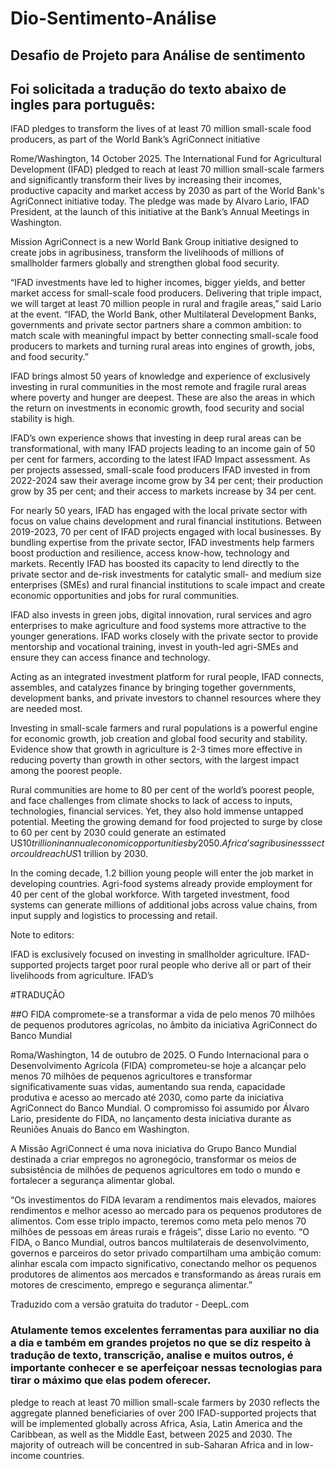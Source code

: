 # Dio-Sentimento-Análise

## Desafio de Projeto para Análise de sentimento
## Foi solicitada a tradução do texto abaixo de ingles para português: 

IFAD pledges to transform the lives of at least 70 million small-scale food producers, as part of the World Bank’s AgriConnect initiative

Rome/Washington, 14 October 2025. The International Fund for Agricultural Development (IFAD) pledged to reach at least 70 million small-scale farmers and significantly transform their lives by increasing their incomes, productive capacity and market access by 2030 as part of the World Bank's AgriConnect initiative today. The pledge was made by Alvaro Lario, IFAD President, at the launch of this initiative at the Bank’s Annual Meetings in Washington.

Mission AgriConnect is a new World Bank Group initiative designed to create jobs in agribusiness, transform the livelihoods of millions of smallholder farmers globally and strengthen global food security. 

“IFAD investments have led to higher incomes, bigger yields, and better market access for small-scale food producers. Delivering that triple impact, we will target at least 70 million people in rural and fragile areas,” said Lario at the event. “IFAD, the World Bank, other Multilateral Development Banks, governments and private sector partners share a common ambition: to match scale with meaningful impact by better connecting small-scale food producers to markets and turning rural areas into engines of growth, jobs, and food security.”

IFAD brings almost 50 years of knowledge and experience of exclusively investing in rural communities in the most remote and fragile rural areas where poverty and hunger are deepest. These are also the areas in which the return on investments in economic growth, food security and social stability is high.

IFAD’s own experience shows that investing in deep rural areas can be transformational, with many IFAD projects leading to an income gain of 50 per cent for farmers, according to the latest IFAD Impact assessment. As per projects assessed, small-scale food producers IFAD invested in from 2022-2024 saw their average income grow by 34 per cent; their production grow by 35 per cent; and their access to markets increase by 34 per cent.

For nearly 50 years, IFAD has engaged with the local private sector with focus on value chains development and rural financial institutions. Between 2019-2023, 70 per cent of IFAD projects engaged with local businesses. By bundling expertise from the private sector, IFAD investments help farmers boost production and resilience, access know-how, technology and markets. Recently IFAD has boosted its capacity to lend directly to the private sector and de-risk investments for catalytic small- and medium size enterprises (SMEs) and rural financial institutions to scale impact and create economic opportunities and jobs for rural communities.

IFAD also invests in green jobs, digital innovation, rural services and agro enterprises to make agriculture and food systems more attractive to the younger generations. IFAD works closely with the private sector to provide mentorship and vocational training, invest in youth-led agri-SMEs and ensure they can access finance and technology.

Acting as an integrated investment platform for rural people, IFAD connects, assembles, and catalyzes finance by bringing together governments, development banks, and private investors to channel resources where they are needed most.

Investing in small-scale farmers and rural populations is a powerful engine for economic growth, job creation and global food security and stability. Evidence show that growth in agriculture is 2-3 times more effective in reducing poverty than growth in other sectors, with the largest impact among the poorest people.

Rural communities are home to 80 per cent of the world’s poorest people, and face challenges from climate shocks to lack of access to inputs, technologies, financial services. Yet, they also hold immense untapped potential. Meeting the growing demand for food projected to surge by close to 60 per cent by 2030 could generate an estimated US$10 trillion in annual economic opportunities by 2050. Africa’s agribusiness sector could reach US$1 trillion by 2030.

In the coming decade, 1.2 billion young people will enter the job market in developing countries. Agri-food systems already provide employment for 40 per cent of the global workforce. With targeted investment, food systems can generate millions of additional jobs across value chains, from input supply and logistics to processing and retail.

Note to editors:

IFAD is exclusively focused on investing in smallholder agriculture. IFAD-supported projects target poor rural people who derive all or part of their livelihoods from agriculture. IFAD’s


#TRADUÇÃO

##O FIDA compromete-se a transformar a vida de pelo menos 70 milhões de pequenos produtores agrícolas, no âmbito da iniciativa AgriConnect do Banco Mundial

Roma/Washington, 14 de outubro de 2025. O Fundo Internacional para o Desenvolvimento Agrícola (FIDA) comprometeu-se hoje a alcançar pelo menos 70 milhões de pequenos agricultores e transformar significativamente suas vidas, aumentando sua renda, capacidade produtiva e acesso ao mercado até 2030, como parte da iniciativa AgriConnect do Banco Mundial. O compromisso foi assumido por Álvaro Lario, presidente do FIDA, no lançamento desta iniciativa durante as Reuniões Anuais do Banco em Washington.

A Missão AgriConnect é uma nova iniciativa do Grupo Banco Mundial destinada a criar empregos no agronegócio, transformar os meios de subsistência de milhões de pequenos agricultores em todo o mundo e fortalecer a segurança alimentar global. 

“Os investimentos do FIDA levaram a rendimentos mais elevados, maiores rendimentos e melhor acesso ao mercado para os pequenos produtores de alimentos. Com esse triplo impacto, teremos como meta pelo menos 70 milhões de pessoas em áreas rurais e frágeis”, disse Lario no evento. “O FIDA, o Banco Mundial, outros bancos multilaterais de desenvolvimento, governos e parceiros do setor privado compartilham uma ambição comum: alinhar escala com impacto significativo, conectando melhor os pequenos produtores de alimentos aos mercados e transformando as áreas rurais em motores de crescimento, emprego e segurança alimentar.”

Traduzido com a versão gratuita do tradutor - DeepL.com


### Atulamente temos excelentes ferramentas para auxiliar no dia a dia e também em grandes projetos no que se diz respeito à tradução de texto, transcrição, analise e muitos outros, é importante conhecer e se aperfeiçoar nessas tecnologias para tirar o máximo que elas podem oferecer. 
pledge to reach at least 70 million small-scale farmers by 2030 reflects the aggregate planned beneficiaries of over 200 IFAD-supported projects that will be implemented globally across Africa, Asia, Latin America and the Caribbean, as well as the Middle East, between 2025 and 2030. The majority of outreach will be concentred in sub-Saharan Africa and in low-income countries.
